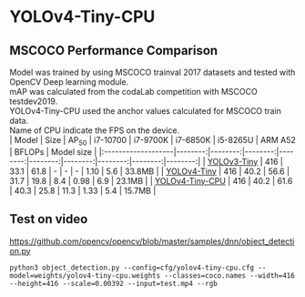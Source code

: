 # YOLOv4-Tiny-CPU 
## MSCOCO Performance Comparison   
Model was trained by using MSCOCO trainval 2017 datasets and tested with OpenCV Deep learning module.   
mAP was calculated from the codaLab competition with MSCOCO testdev2019.   
YOLOv4-Tiny-CPU used the anchor values calculated for MSCOCO train data.     
Name of CPU indicate the FPS on the device.   
| Model | Size | AP<sub>50</sub> | i7-10700 | i7-9700K | i7-6850K | i5-8265U | ARM A52 | BFLOPs | Model size |
|:-------------------|--------:|--------:|--------:|--------:|--------:|--------:|--------:|--------:|--------:|
| [YOLOv3-Tiny](https://pjreddie.com/darknet/yolo "pjreddie") | 416 | 33.1 | 61.8 | - | - | - | 1.10 | 5.6 | 33.8MB |
| [YOLOv4-Tiny](https://github.com/AlexeyAB/darknet "Alexey") | 416 | 40.2 | 56.6 | 31.7 | 19.8 | 8.4 | 0.98 | 6.9 | 23.1MB |
| [YOLOv4-Tiny-CPU](https://drive.google.com/file/d/11gbL1hE9IuXxsvblE91Ui4Q-1zHuULIf/view?usp=sharing) | 416 | 40.2 | 61.6 | 40.3 | 25.8 | 11.3 | 1.33 | 5.4 | 15.7MB |


## Test on video
https://github.com/opencv/opencv/blob/master/samples/dnn/object_detection.py

```
python3 object_detection.py --config=cfg/yolov4-tiny-cpu.cfg --model=weights/yolov4-tiny-cpu.weights --classes=coco.names --width=416 --height=416 --scale=0.00392 --input=test.mp4 --rgb
```

